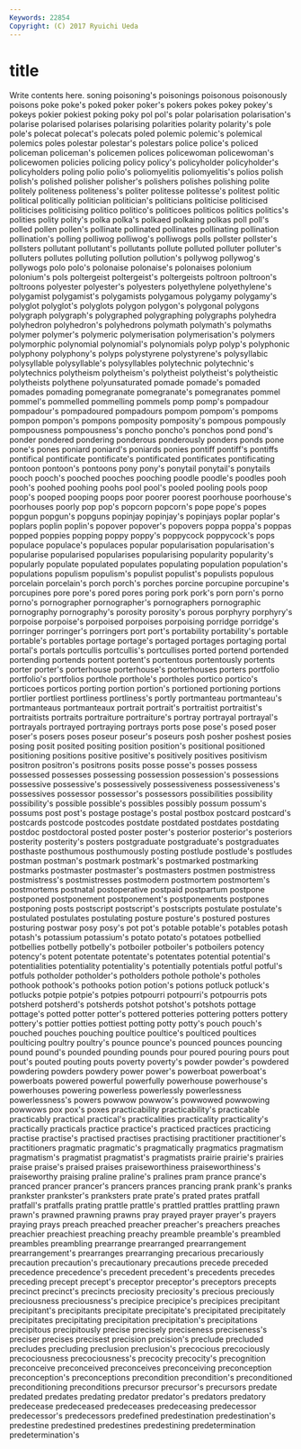 ```yaml
---
Keywords: 22854 
Copyright: (C) 2017 Ryuichi Ueda
---
```


# title

Write contents here.
soning poisoning's poisonings poisonous poisonously
poisons poke poke's poked poker poker's pokers pokes pokey pokey's
pokeys pokier pokiest poking poky pol pol's polar polarisation polarisation's
polarise polarised polarises polarising polarities polarity polarity's pole pole's polecat
polecat's polecats poled polemic polemic's polemical polemics poles polestar polestar's
polestars police police's policed policeman policeman's policemen polices policewoman policewoman's
policewomen policies policing policy policy's policyholder policyholder's policyholders poling polio
polio's poliomyelitis poliomyelitis's polios polish polish's polished polisher polisher's polishers
polishes polishing polite politely politeness politeness's politer politesse politesse's politest
politic political politically politician politician's politicians politicise politicised politicises politicising
politico politico's politicoes politicos politics politics's polities polity polity's polka
polka's polkaed polkaing polkas poll poll's polled pollen pollen's pollinate
pollinated pollinates pollinating pollination pollination's polling polliwog polliwog's polliwogs polls
pollster pollster's pollsters pollutant pollutant's pollutants pollute polluted polluter polluter's
polluters pollutes polluting pollution pollution's pollywog pollywog's pollywogs polo polo's
polonaise polonaise's polonaises polonium polonium's pols poltergeist poltergeist's poltergeists poltroon
poltroon's poltroons polyester polyester's polyesters polyethylene polyethylene's polygamist polygamist's polygamists
polygamous polygamy polygamy's polyglot polyglot's polyglots polygon polygon's polygonal polygons
polygraph polygraph's polygraphed polygraphing polygraphs polyhedra polyhedron polyhedron's polyhedrons polymath
polymath's polymaths polymer polymer's polymeric polymerisation polymerisation's polymers polymorphic polynomial
polynomial's polynomials polyp polyp's polyphonic polyphony polyphony's polyps polystyrene polystyrene's
polysyllabic polysyllable polysyllable's polysyllables polytechnic polytechnic's polytechnics polytheism polytheism's polytheist
polytheist's polytheistic polytheists polythene polyunsaturated pomade pomade's pomaded pomades pomading
pomegranate pomegranate's pomegranates pommel pommel's pommelled pommelling pommels pomp pomp's
pompadour pompadour's pompadoured pompadours pompom pompom's pompoms pompon pompon's pompons
pomposity pomposity's pompous pompously pompousness pompousness's poncho poncho's ponchos pond
pond's ponder pondered pondering ponderous ponderously ponders ponds pone pone's
pones poniard poniard's poniards ponies pontiff pontiff's pontiffs pontifical pontificate
pontificate's pontificated pontificates pontificating pontoon pontoon's pontoons pony pony's ponytail
ponytail's ponytails pooch pooch's pooched pooches pooching poodle poodle's poodles
pooh pooh's poohed poohing poohs pool pool's pooled pooling pools
poop poop's pooped pooping poops poor poorer poorest poorhouse poorhouse's
poorhouses poorly pop pop's popcorn popcorn's pope pope's popes popgun
popgun's popguns popinjay popinjay's popinjays poplar poplar's poplars poplin poplin's
popover popover's popovers poppa poppa's poppas popped poppies popping poppy
poppy's poppycock poppycock's pops populace populace's populaces popular popularisation popularisation's
popularise popularised popularises popularising popularity popularity's popularly populate populated populates
populating population population's populations populism populism's populist populist's populists populous
porcelain porcelain's porch porch's porches porcine porcupine porcupine's porcupines pore
pore's pored pores poring pork pork's porn porn's porno porno's
pornographer pornographer's pornographers pornographic pornography pornography's porosity porosity's porous porphyry
porphyry's porpoise porpoise's porpoised porpoises porpoising porridge porridge's porringer porringer's
porringers port port's portability portability's portable portable's portables portage portage's
portaged portages portaging portal portal's portals portcullis portcullis's portcullises ported
portend portended portending portends portent portent's portentous portentously portents porter
porter's porterhouse porterhouse's porterhouses porters portfolio portfolio's portfolios porthole porthole's
portholes portico portico's porticoes porticos porting portion portion's portioned portioning
portions portlier portliest portliness portliness's portly portmanteau portmanteau's portmanteaus portmanteaux
portrait portrait's portraitist portraitist's portraitists portraits portraiture portraiture's portray portrayal
portrayal's portrayals portrayed portraying portrays ports pose pose's posed poser
poser's posers poses poseur poseur's poseurs posh posher poshest posies
posing posit posited positing position position's positional positioned positioning positions
positive positive's positively positives positivism positron positron's positrons posits posse
posse's posses possess possessed possesses possessing possession possession's possessions possessive
possessive's possessively possessiveness possessiveness's possessives possessor possessor's possessors possibilities possibility
possibility's possible possible's possibles possibly possum possum's possums post post's
postage postage's postal postbox postcard postcard's postcards postcode postcodes postdate
postdated postdates postdating postdoc postdoctoral posted poster poster's posterior posterior's
posteriors posterity posterity's posters postgraduate postgraduate's postgraduates posthaste posthumous posthumously
posting postlude postlude's postludes postman postman's postmark postmark's postmarked postmarking
postmarks postmaster postmaster's postmasters postmen postmistress postmistress's postmistresses postmodern postmortem
postmortem's postmortems postnatal postoperative postpaid postpartum postpone postponed postponement postponement's
postponements postpones postponing posts postscript postscript's postscripts postulate postulate's postulated
postulates postulating posture posture's postured postures posturing postwar posy posy's
pot pot's potable potable's potables potash potash's potassium potassium's potato
potato's potatoes potbellied potbellies potbelly potbelly's potboiler potboiler's potboilers potency
potency's potent potentate potentate's potentates potential potential's potentialities potentiality potentiality's
potentially potentials potful potful's potfuls potholder potholder's potholders pothole pothole's
potholes pothook pothook's pothooks potion potion's potions potluck potluck's potlucks
potpie potpie's potpies potpourri potpourri's potpourris pots potsherd potsherd's potsherds
potshot potshot's potshots pottage pottage's potted potter potter's pottered potteries
pottering potters pottery pottery's pottier potties pottiest potting potty potty's
pouch pouch's pouched pouches pouching poultice poultice's poulticed poultices poulticing
poultry poultry's pounce pounce's pounced pounces pouncing pound pound's pounded
pounding pounds pour poured pouring pours pout pout's pouted pouting
pouts poverty poverty's powder powder's powdered powdering powders powdery power
power's powerboat powerboat's powerboats powered powerful powerfully powerhouse powerhouse's powerhouses
powering powerless powerlessly powerlessness powerlessness's powers powwow powwow's powwowed powwowing
powwows pox pox's poxes practicability practicability's practicable practicably practical practical's
practicalities practicality practicality's practically practicals practice practice's practiced practices practicing
practise practise's practised practises practising practitioner practitioner's practitioners pragmatic pragmatic's
pragmatically pragmatics pragmatism pragmatism's pragmatist pragmatist's pragmatists prairie prairie's prairies
praise praise's praised praises praiseworthiness praiseworthiness's praiseworthy praising praline praline's
pralines pram prance prance's pranced prancer prancer's prancers prances prancing
prank prank's pranks prankster prankster's pranksters prate prate's prated prates
pratfall pratfall's pratfalls prating prattle prattle's prattled prattles prattling prawn
prawn's prawned prawning prawns pray prayed prayer prayer's prayers praying
prays preach preached preacher preacher's preachers preaches preachier preachiest preaching
preachy preamble preamble's preambled preambles preambling prearrange prearranged prearrangement prearrangement's
prearranges prearranging precarious precariously precaution precaution's precautionary precautions precede preceded
precedence precedence's precedent precedent's precedents precedes preceding precept precept's preceptor
preceptor's preceptors precepts precinct precinct's precincts preciosity preciosity's precious preciously
preciousness preciousness's precipice precipice's precipices precipitant precipitant's precipitants precipitate precipitate's
precipitated precipitately precipitates precipitating precipitation precipitation's precipitations precipitous precipitously precise
precisely preciseness preciseness's preciser precises precisest precision precision's preclude precluded
precludes precluding preclusion preclusion's precocious precociously precociousness precociousness's precocity precocity's
precognition preconceive preconceived preconceives preconceiving preconception preconception's preconceptions precondition precondition's
preconditioned preconditioning preconditions precursor precursor's precursors predate predated predates predating
predator predator's predators predatory predecease predeceased predeceases predeceasing predecessor predecessor's
predecessors predefined predestination predestination's predestine predestined predestines predestining predetermination predetermination's
